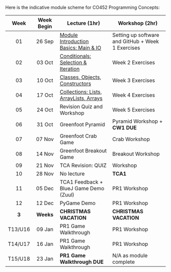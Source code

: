 
Here is the indicative module scheme for CO452 Programming Concepts:

| Week | Week Begin | Lecture (1hr) | Workshop (2hr) |
| :---: | :---: | ---- | ---- |
| 01 | 26 Sep | [Module Introduction](https://github.com/BNU-CO452/Java-Apps/blob/main/docs/CO452%20Lecture%200%20-%20Introduction%20to%20the%20Module.pdf)<br/>[Basics: Main & IO](https://github.com/BNU-CO452/Java-Apps/blob/main/docs/CO452%20Lecture%201%20-%20Basics%2C%20Main%2C%20IO.pdf) | Setting up software and GitHub + Week 1 Exercises |  
| 02 | 03 Oct | [Conditionals: Selection & Iteration](https://github.com/BNU-CO452/Java-Apps/blob/main/docs/CO452%20Lecture%202%20-%20Selection%20and%20Iteration.pdf) | Week 2 Exercises |
| 03 | 10 Oct | [Classes, Objects, Constructors](https://github.com/BNU-CO452/Java-Apps/blob/main/docs/CO452%20Lecture%203%20-%20Classes%20and%20Objects.pdf) | Week 3 Exercises |
| 04 | 17 Oct | [Collections: Lists, ArrayLists, Arrays](https://github.com/BNU-CO452/Java-Apps/blob/main/docs/CO452%20Lecture%204%20-%20Collections%2C%20ArrayList%20and%20Generics.pdf) | Week 4 Exercises |
| 05 | 24 Oct | Revision Quiz and Workshop | Week 5 Exercises | 
| 06 | 31 Oct | Greenfoot Pyramid | Pyramid Workshop + **CW1 DUE** |  
| 07 | 07 Nov | Greenfoot Crab Game| Crab Workshop |
| 08 | 14 Nov | Greenfoot Breakout Game | Breakout Workshop | 
| 09 | 21 Nov | TCA Revision: QUIZ | Workshop |  
| 10 | 28 Nov | No lecture | **TCA1** | 
| 11 | 05 Dec | TCA1 Feedback + BlueJ Game Demo (Zuul) | PR1 Workshop |  
| 12 | 12 Dec | PyGame Demo | PR1 Workshop | 
| **3** | **Weeks** | **CHRISTMAS VACATION** | **CHRISTMAS VACATION** | 
| T13/U16 | 09 Jan | PR1 Game Walkthrough | PR1 Workshop |  
| T14/U17 | 16 Jan | PR1 Game Walkthrough  | PR1 Workshop |
| T15/U18 | 23 Jan | **PR1 Game Walkthrough DUE** | N/A as module complete | 